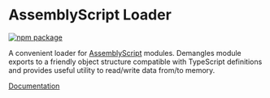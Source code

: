 # AssemblyScript Loader

<a href="https://www.npmjs.com/package/@assemblyscript/loader"><img src="https://img.shields.io/npm/v/@assemblyscript/loader.svg?color=0074C1" alt="npm package" /></a>

A convenient loader for [AssemblyScript](https://assemblyscript.org) modules. Demangles module exports to a friendly object structure compatible with TypeScript definitions and provides useful utility to read/write data from/to memory.

[Documentation](https://assemblyscript.org/loader.html)
